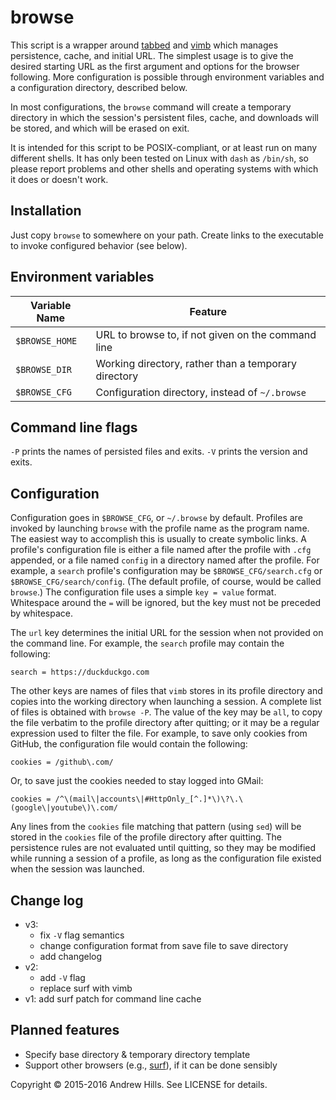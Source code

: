 # browse

This script is a wrapper around [tabbed](http://tools.suckless.org/tabbed/) and
[vimb](https://github.com/fanglingsu/vimb/) which manages persistence, cache,
and initial URL. The simplest usage is to give the desired starting URL as the
first argument and options for the browser following. More configuration is
possible through environment variables and a configuration directory, described
below.

In most configurations, the `browse` command will create a temporary directory
in which the session's persistent files, cache, and downloads will be stored,
and which will be erased on exit.

It is intended for this script to be POSIX-compliant, or at least run on many
different shells. It has only been tested on Linux with `dash` as `/bin/sh`, so
please report problems and other shells and operating systems with which it
does or doesn't work.

## Installation

Just copy `browse` to somewhere on your path. Create links to the executable to
invoke configured behavior (see below).

## Environment variables

| Variable Name  | Feature                                              |
| -------------- | ---------------------------------------------------- |
| `$BROWSE_HOME` | URL to browse to, if not given on the command line   |
| `$BROWSE_DIR`  | Working directory, rather than a temporary directory |
| `$BROWSE_CFG`  | Configuration directory, instead of `~/.browse`      |

## Command line flags

`-P` prints the names of persisted files and exits.
`-V` prints the version and exits.

## Configuration

Configuration goes in `$BROWSE_CFG`, or `~/.browse` by default. Profiles are
invoked by launching `browse` with the profile name as the program name. The
easiest way to accomplish this is usually to create symbolic links. A profile's
configuration file is either a file named after the profile with `.cfg`
appended, or a file named `config` in a directory named after the profile. For
example, a `search` profile's configuration may be `$BROWSE_CFG/search.cfg` or
`$BROWSE_CFG/search/config`. (The default profile, of course, would be called
`browse`.) The configuration file uses a simple `key = value` format.
Whitespace around the `=` will be ignored, but the key must not be preceded by
whitespace.

The `url` key determines the initial URL for the session when not provided on
the command line. For example, the `search` profile may contain the following:
```
search = https://duckduckgo.com
```

The other keys are names of files that `vimb` stores in its profile directory
and copies into the working directory when launching a session. A complete list
of files is obtained with `browse -P`. The value of the key may be `all`, to
copy the file verbatim to the profile directory after quitting; or it may be a
regular expression used to filter the file. For example, to save only cookies
from GitHub, the configuration file would contain the following:
```
cookies = /github\.com/
```
Or, to save just the cookies needed to stay logged into GMail:
```
cookies = /^\(mail\|accounts\|#HttpOnly_[^.]*\)\?\.\(google\|youtube\)\.com/
```
Any lines from the `cookies` file matching that pattern (using `sed`) will be
stored in the `cookies` file of the profile directory after quitting. The
persistence rules are not evaluated until quitting, so they may be modified
while running a session of a profile, as long as the configuration file existed
when the session was launched.

## Change log

- v3:
  - fix `-V` flag semantics
  - change configuration format from save file to save directory
  - add changelog
- v2:
  - add `-V` flag
  - replace surf with vimb
- v1: add surf patch for command line cache

## Planned features

- Specify base directory & temporary directory template
- Support other browsers (e.g., [surf](http://surf.suckless.org/)), if it can be done sensibly

Copyright © 2015-2016 Andrew Hills. See LICENSE for details.
